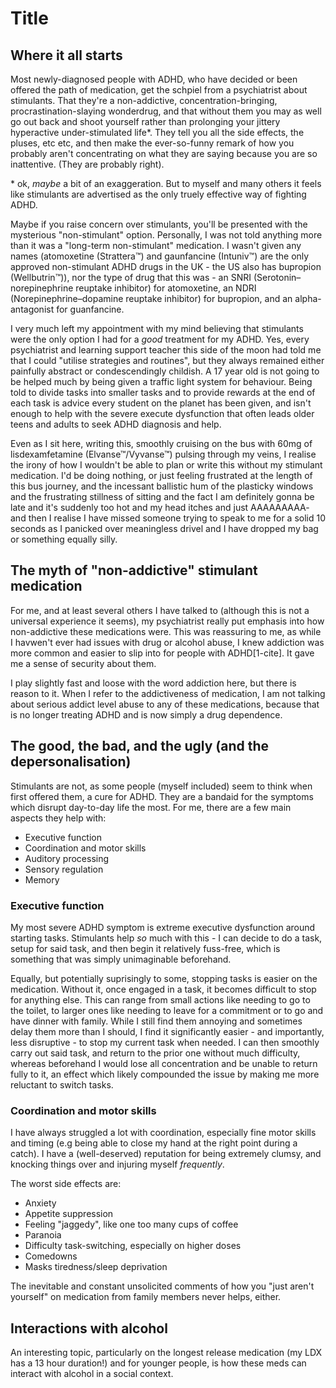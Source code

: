 # Title

## Where it all starts

Most newly-diagnosed people with ADHD, who have decided or been offered the path of medication, get the schpiel from a psychiatrist about stimulants. That they're a non-addictive, concentration-bringing, procrastination-slaying wonderdrug, and that without them you may as well go out back and shoot yourself rather than prolonging your jittery hyperactive under-stimulated life*. They tell you all the side effects, the pluses, etc etc, and then make the ever-so-funny remark of how you probably aren't concentrating on what they are saying because you are so inattentive. (They are probably right).

\* ok, _maybe_ a bit of an exaggeration. But to myself and many others it feels like stimulants are advertised as the only truely effective way of fighting ADHD.

Maybe if you raise concern over stimulants, you'll be presented with the mysterious "non-stimulant" option. Personally, I was not told anything more than it was a "long-term non-stimulant" medication. I wasn't given any names (atomoxetine (Strattera™) and gaunfancine (Intuniv™) are the only approved non-stimulant ADHD drugs in the UK - the US also has bupropion (Wellbutrin™)), nor the type of drug that this was - an SNRI (Serotonin–norepinephrine reuptake inhibitor) for atomoxetine, an NDRI (Norepinephrine–dopamine reuptake inhibitor) for bupropion, and an alpha-antagonist for guanfancine.

I very much left my appointment with my mind believing that stimulants were the only option I had for a *good* treatment for my ADHD. Yes, every psychiatrist and learning support teacher this side of the moon had told me that I could "utilise strategies and routines", but they always remained either painfully abstract or condescendingly childish. A 17 year old is not going to be helped much by being given a traffic light system for behaviour. Being told to divide tasks into smaller tasks and to provide rewards at the end of each task is advice every student on the planet has been given, and isn't enough to help with the severe execute dysfunction that often leads older teens and adults to seek ADHD diagnosis and help.

Even as I sit here, writing this, smoothly cruising on the bus with 60mg of lisdexamfetamine (Elvanse™/Vyvanse™) pulsing through my veins, I realise the irony of how I wouldn't be able to plan or write this without my stimulant medication. I'd be doing nothing, or just feeling frustrated at the length of this bus journey, and the incessant ballistic hum of the plasticky windows and the frustrating 
stillness of sitting and the fact I am definitely gonna be late and it's suddenly too hot and my head itches and just AAAAAAAAA- and then I realise I have missed someone trying to speak to me for a solid 10 seconds as I panicked over meaningless drivel and I have dropped my bag or something equally silly.


## The myth of "non-addictive" stimulant medication

For me, and at least several others I have talked to (although this is not a universal experience it seems), my psychiatrist really put emphasis into how non-addictive these medications were. This was reassuring to me, as while I havwen't ever had issues with drug or alcohol abuse, I knew addiction was more common and easier to slip into for people with ADHD[1-cite]. It gave me a sense of security about them. 

I play slightly fast and loose with the word addiction here, but there is reason to it. When I refer to the addictiveness of medication, I am not talking about serious addict level abuse to any of these medications, because that is no longer treating ADHD and is now simply a drug dependence.

## The good, the bad, and the ugly (and the depersonalisation)

Stimulants are not, as some people (myself included) seem to think when first offered them, a cure for ADHD. They are a bandaid for the symptoms which disrupt day-to-day life the most. For me, there are a few main aspects they help with:

* Executive function
* Coordination and motor skills
* Auditory processing
* Sensory regulation
* Memory

### Executive function

My most severe ADHD symptom is extreme executive dysfunction around starting tasks. Stimulants help _so_ much with this - I can decide to do a task, setup for said task, and then begin it relatively fuss-free, which is something that was simply unimaginable beforehand. 

Equally, but potentially suprisingly to some, stopping tasks is easier on the medication. Without it, once engaged in a task, it becomes difficult to stop for anything else. This can range from small actions like needing to go to the toilet, to larger ones like needing to leave for a commitment or to go and have dinner with family. While I still find them annoying and sometimes delay them more than I should, I find it significantly easier - and importantly, less disruptive - to stop my current task when needed. I can then smoothly carry out said task, and return to the prior one without much difficulty, whereas beforehand I would lose all concentration and be unable to return fully to it, an effect which likely compounded the issue by making me more reluctant to switch tasks.

### Coordination and motor skills

I have always struggled a lot with coordination, especially fine motor skills and timing (e.g being able to close my hand at the right point during a catch). I have a (well-deserved) reputation for being extremely clumsy, and knocking things over and injuring myself *frequently*.

The worst side effects are:

* Anxiety
* Appetite suppression
* Feeling "jaggedy", like one too many cups of coffee
* Paranoia
* Difficulty task-switching, especially on higher doses
* Comedowns
* Masks tiredness/sleep deprivation


The inevitable and constant unsolicited comments of how you "just aren't yourself" on medication from family members never helps, either.

## Interactions with alcohol

An interesting topic, particularly on the longest release medication (my LDX has a 13 hour duration!) and for younger people, is how these meds can interact with alcohol in a social context.

